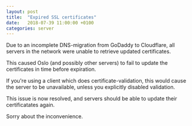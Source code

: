 ```yaml
---
layout: post
title:  "Expired SSL certificates"
date:   2018-07-39 11:00:00 +0100
categories: server
---
```


Due to an incomplete DNS-migration from GoDaddy to Cloudflare, all servers in the network
were unable to retrieve updated certificates.

This caused Oslo (and possibly other servers) to fail to update the certificates in time
before expiration.

If you're using a client which does certificate-validation, this would cause the server to be
unavailable, unless you explicitly disabled validation.

This issue is now resolved, and servers should be able to update their certificatates again.

Sorry about the inconvenience.

